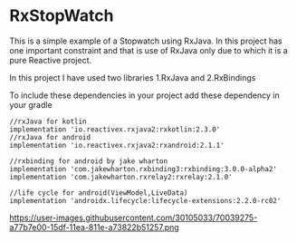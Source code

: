 # RxStopWatch
This is a simple example of a Stopwatch using RxJava.
In this project has one important constraint and that is use of RxJava only due to which it is a pure Reactive project.

In this project I have used two libraries 
1.RxJava and
2.RxBindings

To include these dependencies in your project add these dependency in your gradle 


    //rxJava for kotlin
    implementation 'io.reactivex.rxjava2:rxkotlin:2.3.0'
    //rxJava for android
    implementation 'io.reactivex.rxjava2:rxandroid:2.1.1'
    
    //rxbinding for android by jake wharton
    implementation 'com.jakewharton.rxbinding3:rxbinding:3.0.0-alpha2'
    implementation 'com.jakewharton.rxrelay2:rxrelay:2.1.0'
    
    //life cycle for android(ViewModel,LiveData)
    implementation 'androidx.lifecycle:lifecycle-extensions:2.2.0-rc02'


https://user-images.githubusercontent.com/30105033/70039275-a77b7e00-15df-11ea-811e-a73822b51257.png

